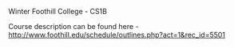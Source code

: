 Winter Foothill College - CS1B

Course description can be found here - http://www.foothill.edu/schedule/outlines.php?act=1&rec_id=5501

